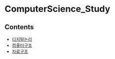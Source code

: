 # ComputerScience_Study

## Contents

- [디지털논리](https://github.com/leesh5000/ComputerScience_Study/tree/master/Digital%20Logic)
- [컴퓨터구조](#컴퓨터구조)
- [자료구조](https://github.com/leesh5000/ComputerScience_Study/tree/master/Data%20Structure)
</br></br></br>
